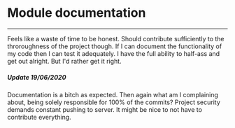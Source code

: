 # Module documentation
---
Feels like a waste of time to be honest. Should contribute sufficiently to the throroughness of the project though. If I can document the functionality of my code then I can test it adequately. I have the full ability to half-ass and get out alright. But I'd rather get it right.

##### Update 19/06/2020
Documentation is a bitch as expected. Then again what am I complaining about, being solely responsible for 100% of the commits? Project security demands constant pushing to server. It might be nice to not have to contribute everything.
